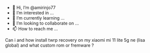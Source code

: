 - 👋 Hi, I’m @amirinjo77
- 👀 I’m interested in ...
- 🌱 I’m currently learning ...
- 💞️ I’m looking to collaborate on ...
- 📫 How to reach me ...

<!---
amirinjo77/amirinjo77 is a ✨ special ✨ repository because its `README.md` (this file) appears on your GitHub profile.
You can click the Preview link to take a look at your changes.
--->
Can i and how install twrp recovery on my xiaomi mi 11 lite 5g ne (lisa global) and what custom rom or fremware ?
